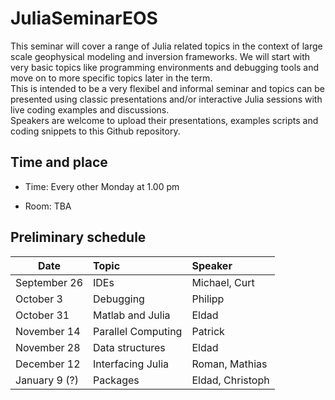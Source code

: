 # JuliaSeminarEOS

This seminar will cover a range of Julia related topics in the context of large scale geophysical modeling and inversion frameworks. We will start with very basic topics like programming environments and debugging tools and move on to more specific topics later in the term. \
This is intended to be a very flexibel and informal seminar and topics can be presented using classic presentations and/or interactive Julia sessions with live coding examples and discussions. \
Speakers are welcome to upload their presentations, examples scripts and coding snippets to this Github repository.

## Time and place

* Time: Every other Monday at 1.00 pm

* Room: TBA

## Preliminary schedule

| Date             | Topic              | Speaker          |
| -----------------|:-------------------|:-----------------|
| September 26     | IDEs               | Michael, Curt    |
| October 3        | Debugging          | Philipp          |
| October 31       | Matlab and Julia   | Eldad            |
| November 14      | Parallel Computing | Patrick          |
| November 28      | Data structures    | Eldad            |
| December 12      | Interfacing Julia  | Roman, Mathias   |
| January 9 (?)    | Packages           | Eldad, Christoph |

